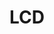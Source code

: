 # LCD



<!-- ### <mark>lcd.setRotation(degree)</mark>

**画面全体の回転角度を設定します。**

| パラメータ | 説明 |
|:---|:---|
| degree   | 回転角度 |

**使用例**

```python
lcd.setRotation(90)
```

---

### <mark>lcd.setColor(color [, background_color])</mark>

**テキストの色と背景色を設定します。**

| パラメータ | 説明 |
| :--- | :--- |
| color | テキストの色 |
| background_color| テキストの背景色 |

**使用例**

```python
lcd.setColor(lcd.RED)
lcd.setColor(lcd.ORANGE, lcd.DARKCYAN)
```

---

### <mark>lcd.fillScreen(color)</mark>

**画面全体を指定した色で塗りつぶします。**

| パラメータ | 説明 |
|:--- | :--- |
| color | 塗りつぶしの色 |

**使用例**

```python
lcd.fillScreen(lcd.RED)
```

---

### <mark>lcd.drawPixel(x, y [,color])</mark>

**(x,y)の位置に点（ピクセル）を描画します。**

*色の指定がない場合は、現在設定されている前景色が使用されます。*

| パラメータ | 説明 |
| :--- | :--- |
| x | 点のx座標 |
| y | 点のy座標 |
| color | 点の色 |

**使用例**

```python
lcd.drawPixel(22, 22, lcd.RED)
```

---

### <mark>lcd.drawLine(x, y, x1, y1 [,color])</mark>

**点(x,y) から 点(x1,y1) へ直線を描画します。**

*色の指定がない場合は、現在設定されている前景色が使用されます。*

| パラメータ | 説明 |
| :--- | :--- |
| x | 線の始点のx座標 |
| y | 線の始点のy座標 |
| x1 | 線の終点のx1座標 |
| y1 | 線の終点のy1座標 |
| color | 線の色 |

**使用例**

```python
lcd.drawLine(0, 0, 12, 12, lcd.WHITE)
```

---

### <mark>lcd.drawTriangle(x, y, x1, y1, x2, y2 [,color])</mark>

**3つの頂点 (x,y), (x1,y1), (x2,y2) を持つ三角形を描画します。**

*色の指定がない場合は、現在設定されている前景色が使用されます。*

| パラメータ | 説明 |
| :--- | :--- |
| x  | 三角形の頂点0のx座標 |
| y  | 三角形の頂点0のy座標 |
| x1 | 三角形の頂点1のx座標 |
| y1 | 三角形の頂点1のy座標 |
| x2 | 三角形の頂点2のx座標 |
| y2 | 三角形の頂点2のy座標 |
| color | 三角形の線の色 |

**使用例**

```python
lcd.drawTriangle(22, 22, 69, 98, 51, 22, lcd.RED)
```

---

### <mark>lcd.fillTriangle(x, y, x1, y1, x2, y2 [,color])</mark>

**3つの頂点 (x,y), (x1,y1), (x2,y2) を持つ三角形を塗りつぶします。**

*色の指定がない場合は、現在設定されている前景色が使用されます。*

| パラメータ | 説明 |
| :--- | :--- |
| x  | 三角形の頂点0のx座標 |
| y  | 三角形の頂点0のy座標 |
| x1 | 三角形の頂点1のx座標 |
| y1 | 三角形の頂点1のy座標 |
| x2 | 三角形の頂点2のx座標 |
| y2 | 三角形の頂点2のy座標 |
| color | 三角形の色 |

**使用例**

```python
lcd.fillTriangle(122, 122, 169, 198, 151, 182, lcd.RED)
```

---

### <mark>lcd.drawRect(x, y, w, h, [,color])</mark>

**左上の点(x,y)と幅と高さを指定して、四角形を描画します。**

*色の指定がない場合は、現在設定されている前景色が使用されます。*

| パラメータ | 説明 |
| :--- | :--- |
| x  | 四角形の左上の頂点のx座標 |
| y  | 四角形の左上の頂点のy座標 |
| w | 四角形の幅 |
| h | 四角形の高さ |
| color | 四角形の線の色 |

**使用例**

```python
lcd.drawRect(180, 12, 122, 10, lcd.BLUE)
```

---

### <mark>lcd.drawRoundRect(x, y, w, h, r [,color])</mark>

**左上の点(x,y)と幅と高さを指定して、かど丸の四角形を描画します。**

*色の指定がない場合は、現在設定されている前景色が使用されます。*

| パラメータ | 説明 |
| :--- | :--- |
| x | 四角形の左上の頂点のx座標 |
| y | 四角形の左上の頂点のy座標 |
| w | 四角形の幅 |
| h | 四角形の高さ |
| r | コーナー半径 |
| color | 四角形の線の色 |

**使用例**

```python
lcd.fillRoundRect(180, 70, 122, 10, 4, lcd.BLUE)
```

---

### <mark>lcd.print(‘text’, [x, y])</mark>

**位置(x,y)にテキストを表示します。**

| パラメータ | 説明 |
| :--- | :--- |
| text | 表示するテキスト |
| x | テキストを表示する位置のx座標 |
| y | テキストを表示する位置のy座標 |

**使用例**

```python
lcd.print('this is a print text function', 80, 80)
```

---

### <mark>lcd.clear([color])</mark>

**デフォルトの背景色、または指定の色で画面を塗りつぶします。**

| パラメータ | 説明 |
| :--- | :--- |
| color | 塗りつぶしの色 |

**使用例**

```python
lcd.clear(lcd.WHITE)
```

---

### 使い方

```python
from machine import SPI, Pin
from display import LCD

spi = SPI(1, baudrate=32000000, mosi=Pin(23), miso=Pin(19), sck=Pin(18))

lcd = LCD(spi = spi)  # lcd 初期化
lcd.fillScreen(lcd.BLACK)  # デフォルトの背景色を設定

lcd.drawLine(0, 0, lcd.WHITE)
lcd.drawTriangle(22, 22, 69, 98, 51, 22, lcd.RED)
lcd.fillTriangle(122, 122, 169, 198, 151, 182, lcd.RED)
lcd.drawCircle(180, 180, 10, lcd.BLUE)
lcd.fillcircle(100, 100, 10, lcd.BLUE)
lcd.drawRect(180, 12, 122, 10, lcd.BLUE)
lcd.fillRect(180, 30, 122, 10, lcd.BLUE)
lcd.drawRoundRect(180, 50, 122, 10, 4, lcd.BLUE)
lcd.fillRoundRect(180, 70, 122, 10, 4, lcd.BLUE)
lcd.print('this is a print text function', 80, 80)
``` -->
